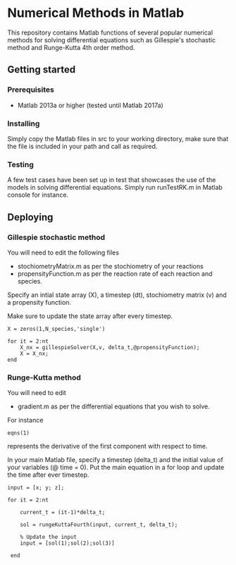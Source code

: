 # Numerical Methods in Matlab

This repository contains Matlab functions of several popular numerical methods for solving differential equations such as Gillespie's stochastic method and Runge-Kutta 4th order method. 

## Getting started

### Prerequisites

* Matlab 2013a or higher (tested until Matlab 2017a)

### Installing 

Simply copy the Matlab files in src to your working directory, make sure that the file is included in your path and call as required. 

### Testing 

A few test cases have been set up in test that showcases the use of the models in solving differential equations. Simply run runTestRK.m in Matlab console for instance. 

## Deploying

### Gillespie stochastic method

You will need to edit the following files

* stochiometryMatrix.m as per the stochiometry of your reactions
* propensityFunction.m as per the reaction rate of each reaction and species. 

Specify an intial state array (X), a timestep (dt), stochiometry matrix (v) and a propensity function. 

Make sure to update the state array after every timestep.

```
X = zeros(1,N_species,'single')

for it = 2:nt
	X_nx = gillespieSolver(X,v, delta_t,@propensityFunction);
	X = X_nx;
end
```

### Runge-Kutta method

You will need to edit

* gradient.m as per the differential equations that you wish to solve. 

For instance

```
eqns(1)
```

represents the derivative of the first component with respect to time. 

In your main Matlab file, specify a timestep (delta_t) and the initial value of your variables (@ time = 0). Put the main equation in a for loop and update the time after ever timestep. 

```
input = [x; y; z];

for it = 2:nt
    
    current_t = (it-1)*delta_t;
    
    sol = rungeKuttaFourth(input, current_t, delta_t);

    % Update the input
    input = [sol(1);sol(2);sol(3)]

 end
```


